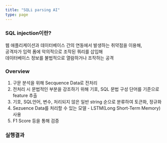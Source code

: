 ```yaml
---
title: "SQLi parsing AI"
type: page
---
```


### SQL injection이란?

웹 애플리케이션과 데이터베이스 간의 연동에서 발생하는 취약점을 이용해,  
공격자가 입력 폼에 악의적으로 조작된 쿼리를 삽입해  
데이터베이스 정보를 불법적으로 열람하거나 조작하는 공격  


### Overview

1. 구문 분석을 위해 Secquence Data로 전처리
2. 전처리 시 문법적인 부분을 강조하기 위해 기호, SQL 문법 구성 단어를 기준으로 feature 추출
3. 기호, SQL언어, 변수, 처리되지 않은 일반 string 순으로 분류하여 토큰화, 정규화
4. Sezuence Data를 처리할 수 있는 모델 - LSTM(Long Short-Term Memory) 사용
5. F1 Score 등을 통해 검증

### 실행결과

